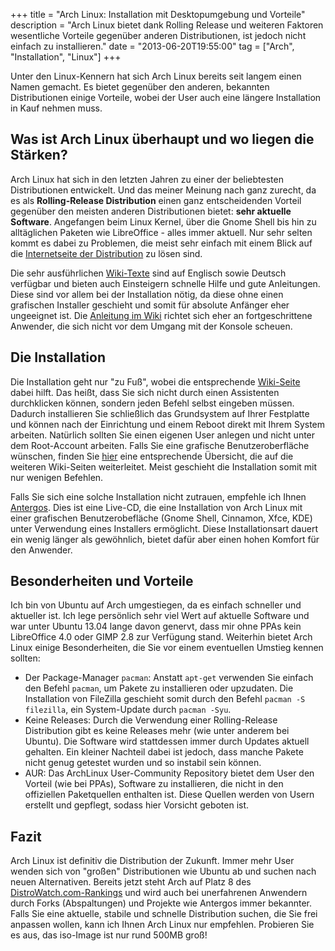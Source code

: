 +++
title       = "Arch Linux: Installation mit Desktopumgebung und Vorteile"
description = "Arch Linux bietet dank Rolling Release und weiteren Faktoren wesentliche Vorteile gegenüber anderen Distributionen, ist jedoch nicht einfach zu installieren."
date        = "2013-06-20T19:55:00"
tag         = ["Arch", "Installation", "Linux"]
+++

Unter den Linux-Kennern hat sich Arch Linux bereits seit langem einen Namen gemacht. Es bietet gegenüber den anderen, bekannten Distributionen einige Vorteile, wobei der User auch eine längere Installation in Kauf nehmen muss.

<!--more-->

## Was ist Arch Linux überhaupt und wo liegen die Stärken?
Arch Linux hat sich in den letzten Jahren zu einer der beliebtesten Distributionen entwickelt. Und das meiner Meinung nach ganz zurecht, da es als **Rolling-Release Distribution** einen ganz entscheidenden Vorteil gegenüber den meisten anderen Distributionen bietet: **sehr aktuelle Software**.
Angefangen beim Linux Kernel, über die Gnome Shell bis hin zu alltäglichen Paketen wie LibreOffice - alles immer aktuell. Nur sehr selten kommt es dabei zu Problemen, die meist sehr einfach mit einem Blick auf die [Internetseite der Distribution](http://www.archlinux.de/) zu lösen sind.

Die sehr ausführlichen [Wiki-Texte](http://wiki.archlinux.de/title/Hauptseite) sind auf Englisch sowie Deutsch verfügbar und bieten auch Einsteigern schnelle Hilfe und gute Anleitungen. Diese sind vor allem bei der Installation nötig, da diese ohne einen grafischen Installer geschieht und somit für absolute Anfänger eher ungeeignet ist. Die [Anleitung im Wiki](http://wiki.archlinux.de/title/Anleitung_f%C3%BCr_Einsteiger) richtet sich eher an fortgeschrittene Anwender, die sich nicht vor dem Umgang mit der Konsole scheuen.

## Die Installation
Die Installation geht nur "zu Fuß", wobei die entsprechende [Wiki-Seite](http://wiki.archlinux.de/title/Anleitung_f%C3%BCr_Einsteiger) dabei hilft. Das heißt, dass Sie sich nicht durch einen Assistenten durchklicken können, sondern jeden Befehl selbst eingeben müssen. Dadurch installieren Sie schließlich das Grundsystem auf Ihrer Festplatte und können nach der Einrichtung und einem Reboot direkt mit Ihrem System arbeiten. Natürlich sollten Sie einen eigenen User anlegen und nicht unter dem Root-Account arbeiten. Falls Sie eine grafische Benutzeroberfläche wünschen, finden Sie [hier](http://wiki.archlinux.de/title/Kategorie:Desktopumgebung) eine entsprechende Übersicht, die auf die weiteren Wiki-Seiten weiterleitet. Meist geschieht die Installation somit mit nur wenigen Befehlen.

Falls Sie sich eine solche Installation nicht zutrauen, empfehle ich Ihnen [Antergos](http://antergos.com/). Dies ist eine Live-CD, die eine Installation von Arch Linux mit einer grafischen Benutzerobefläche (Gnome Shell, Cinnamon, Xfce, KDE) unter Verwendung eines Installers ermöglicht. Diese Installationsart dauert ein wenig länger als gewöhnlich, bietet dafür aber einen hohen Komfort für den Anwender.

## Besonderheiten und Vorteile
Ich bin von Ubuntu auf Arch umgestiegen, da es einfach schneller und aktueller ist. Ich lege persönlich sehr viel Wert auf aktuelle Software und war unter Ubuntu 13.04 lange davon genervt, dass mir ohne PPAs kein LibreOffice 4.0 oder GIMP 2.8 zur Verfügung stand. Weiterhin bietet Arch Linux einige Besonderheiten, die Sie vor einem eventuellen Umstieg kennen sollten:

* Der Package-Manager `pacman`: Anstatt `apt-get` verwenden Sie einfach den Befehl `pacman`, um Pakete zu installieren oder upzudaten. Die Installation von FileZilla geschieht somit durch den Befehl `pacman -S filezilla`, ein System-Update durch `pacman -Syu`.
* Keine Releases: Durch die Verwendung einer Rolling-Release Distribution gibt es keine Releases mehr (wie unter anderem bei Ubuntu). Die Software wird stattdessen immer durch Updates aktuell gehalten. Ein kleiner Nachteil dabei ist jedoch, dass manche Pakete nicht genug getestet wurden und so instabil sein können.
* AUR: Das ArchLinux User-Community Repository bietet dem User den Vorteil (wie bei PPAs), Software zu installieren, die nicht in den offiziellen Paketquellen enthalten ist. Diese Quellen werden von Usern erstellt und gepflegt, sodass hier Vorsicht geboten ist.

## Fazit
Arch Linux ist definitiv die Distribution der Zukunft. Immer mehr User wenden sich von "großen" Distributionen wie Ubuntu ab und suchen nach neuen Alternativen. Bereits jetzt steht Arch auf Platz 8 des [DistroWatch.com-Rankings](http://distrowatch.com/) und wird auch bei unerfahrenen Anwendern durch Forks (Abspaltungen) und Projekte wie Antergos immer bekannter.
Falls Sie eine aktuelle, stabile und schnelle Distribution suchen, die Sie frei anpassen wollen, kann ich Ihnen Arch Linux nur empfehlen. Probieren Sie es aus, das iso-Image ist nur rund 500MB groß!